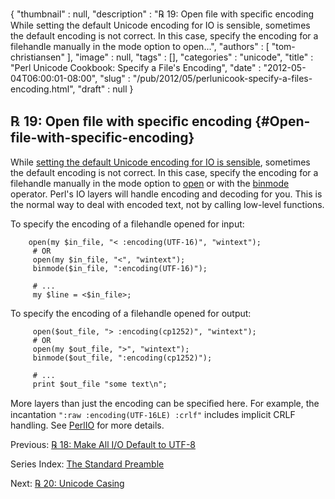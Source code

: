 {
   "thumbnail" : null,
   "description" : "℞ 19: Open ﬁle with speciﬁc encoding While setting the default Unicode encoding for IO is sensible, sometimes the default encoding is not correct. In this case, specify the encoding for a filehandle manually in the mode option to open...",
   "authors" : [
      "tom-christiansen"
   ],
   "image" : null,
   "tags" : [],
   "categories" : "unicode",
   "title" : "Perl Unicode Cookbook: Specify a File's Encoding",
   "date" : "2012-05-04T06:00:01-08:00",
   "slug" : "/pub/2012/05/perlunicook-specify-a-files-encoding.html",
   "draft" : null
}





℞ 19: Open ﬁle with speciﬁc encoding {#Open-file-with-specific-encoding}
------------------------------------

While [setting the default Unicode encoding for IO is
sensible](/media/_pub_2012_05_perlunicook-specify-a-files-encoding/perlunicook-make-file-io-default-to-utf-8.html),
sometimes the default encoding is not correct. In this case, specify the
encoding for a filehandle manually in the mode option to
[open](http://perldoc.perl.org/functions/open.html) or with the
[binmode](http://perldoc.perl.org/functions/binmode.html) operator.
Perl's IO layers will handle encoding and decoding for you. This is the
normal way to deal with encoded text, not by calling low-level
functions.

To specify the encoding of a filehandle opened for input:

        open(my $in_file, "< :encoding(UTF-16)", "wintext");
         # OR
         open(my $in_file, "<", "wintext");
         binmode($in_file, ":encoding(UTF-16)");

         # ...
         my $line = <$in_file>;

To specify the encoding of a filehandle opened for output:

         open($out_file, "> :encoding(cp1252)", "wintext");
         # OR
         open(my $out_file, ">", "wintext");
         binmode($out_file, ":encoding(cp1252)");

         # ...
         print $out_file "some text\n";

More layers than just the encoding can be speciﬁed here. For example,
the incantation `":raw :encoding(UTF-16LE) :crlf"` includes implicit
CRLF handling. See [PerlIO](http://perldoc.perl.org/PerlIO.html) for
more details.

Previous: [℞ 18: Make All I/O Default to
UTF-8](/media/_pub_2012_05_perlunicook-specify-a-files-encoding/perlunicook-make-all-io-default-to-utf-8.html)

Series Index: [The Standard
Preamble](/media/_pub_2012_05_perlunicook-specify-a-files-encoding/perlunicook-standard-preamble.html)

Next: [℞ 20: Unicode
Casing](/media/_pub_2012_05_perlunicook-specify-a-files-encoding/perl-unicook-unicode-casing.html)


